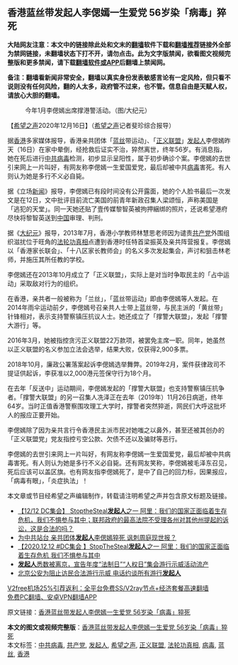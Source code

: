  <h2>香港蓝丝带发起人李偲嫣一生爱党 56岁染「病毒」猝死</h2> <p class="notice"><b>大陆网友注意：本文中的链接除此处和文末的<a href="https://github.com/bannedbook/fanqiang" >翻墙</a>软件下载和<a href="https://github.com/killgcd/justmysocks/blob/master/README.md">翻墙推荐</a>链接外全部为禁网链接，未翻墙状态下打不开，请勿点击。此为文字版禁闻，欲看图文视频完整版和更多禁闻，请下载<a href="https://github.com/bannedbook/fanqiang">翻墙软件或APP</a>后翻墙上禁闻网。</p><p>备注：翻墙看新闻非常安全，翻墙以真实身份发表敏感言论有一定风险，但只看不说则没有任何风险，翻的人太多，政府管不过来，也不管。信息自由是天赋人权，请放心大胆的翻墙。</b></p>  <div class="entry"> <figure><figcaption>今年1月李偲嫣出席撑港警活动。（图/大纪元）</figcaption></figure> <p>【<span class='wp_keywordlink_affiliate'><a href="https://www.soundofhope.org" title="希望之声" target="_blank">希望之声</a></span>2020年12月16日】（<a href="https://www.bannedbook.org/bnews/tag/%e5%b8%8c%e6%9c%9b%e4%b9%8b%e5%a3%b0/" class="st_tag internal_tag" rel="tag" title="标签 希望之声 下的日志">希望之声</a>记者斐珍综合报导）</p> <p>据<a href="https://www.bannedbook.org/bnews/tag/%e9%a6%99%e6%b8%af/" class="st_tag internal_tag" rel="tag" title="标签 香港 下的日志">香港</a>多家媒体报导，香港亲共团体「<a href="https://www.bannedbook.org/bnews/tag/%e8%93%9d%e4%b8%9d/" class="st_tag internal_tag" rel="tag" title="标签 蓝丝 下的日志">蓝丝</a>带运动」、「<a href="https://www.bannedbook.org/bnews/tag/%E6%AD%A3%E4%B9%89%E8%81%94%E7%9B%9F/" class="st_tag internal_tag" rel="tag" title="标签 正义联盟 下的日志">正义联盟</a>」<a href="https://www.bannedbook.org/bnews/tag/%E5%8F%91%E8%B5%B7%E4%BA%BA/" class="st_tag internal_tag" rel="tag" title="标签 发起人 下的日志">发起人</a>李偲嫣昨天（16日）在家中晕倒，经抢救后证实不治，猝然离世，终年56岁。有消息指，她在死后进行<a href="https://www.bannedbook.org/bnews/tag/%e4%b8%ad%e5%85%b1%e7%97%85%e6%af%92/" class="st_tag internal_tag" rel="tag" title="标签 中共病毒 下的日志">中共病毒</a>检测，初步显示呈阳性，属于初步确诊个案。李偲嫣的去世引来网上一片叫好，有网友称李偲嫣一生爱国爱党，最后却被中共<a href="https://www.bannedbook.org/bnews/tag/%e7%97%85%e6%af%92/" class="st_tag internal_tag" rel="tag" title="标签 病毒 下的日志">病毒</a>害死。有人则认为她是多行不义必自毙。</p> <p>据《立场<span class='wp_keywordlink_affiliate'><a href="https://www.bannedbook.org/" title="新闻">新闻</a></span>》报导，李偲嫣已有段时间没有公开露面，她的个人脸书最后一次发文是在12日，文中批评目前流亡美国的前青年新政召集人梁颂恒，声称美国是「逃犯的天堂」。同一天她还贴了壹传媒黎智英被拘押綑绑的照片，还说希望港府尽快将黎智英送到<span class='wp_keywordlink_affiliate'><a href="https://www.bannedbook.org/" title="中国" target="_blank">中国</a></span>审理、判刑。</p>  <p>据《<span class='wp_keywordlink_affiliate'><a href="http://www.epochtimes.com/" title="大纪元" target="_blank">大纪元</a></span>》报导，2013年7月，香港小学教师林慧思老师因为谴责<a href="https://www.bannedbook.org/bnews/tag/%e5%85%b1%e4%ba%a7%e5%85%9a/" class="st_tag internal_tag" rel="tag" title="标签 共产党 下的日志">共产党</a>外围组织滋扰位于旺角的<a href="https://www.bannedbook.org/bnews/tag/%e6%b3%95%e8%bd%ae%e5%8a%9f%e7%9c%9f%e7%9b%b8/" class="st_tag internal_tag" rel="tag" title="标签 法轮功真相 下的日志">法轮功真相</a>点遭到香港时任特首梁振英及亲共阵营报复。李偲嫣以「香港家长联会」、「十八区家长教师会」的名义多次发起集会，声讨和狙击林老师，并施压其所任教的学校。</p> <p>李偲嫣还在2013年10月成立了「正义联盟」，实际上是对当时争取民主的「占中运动」采取敌对行为的组织。</p> <p>在香港，亲共者一般被称为「兰丝」，「蓝丝带运动」即由李偲嫣等人发起。在2014年雨伞运动前夕，李偲嫣号召亲共人士带上蓝丝带，与民主派的「黄丝带」针锋相对，表示支持警察镇压抗议人士。她还成立了「撑警大联盟」，发起「撑警大游行」等。</p>  <p>2016年3月，她被指控贪污正义联盟22万款项，被罢免主席一职。同年，她虽然以正义联盟的名义参加立法会选举，结果大败，仅获得2,900多票。</p> <p>2018年10月，廉政公署落案起诉李偲嫣选举舞弊。2019年2月，案件获律政司不提证供起诉，李获准以2,000港元签保守行为18个月。</p> <p>在去年「反送中」运动期间，李偲嫣发起的「撑警大联盟」也支持警察镇压抗争者。「撑警大联盟」的另一召集人冼泽正在去年（2019年）11月26日病逝，终年64岁。当时正值香港警察围攻理工大学时，撑警者突然猝逝，网民们大呼这批坏人的报应正要开始。</p>  <p>李偲嫣除了因为亲共言行令香港民主派市民对她嗤之以鼻外，甚至还被其创办的「正义联盟党」党友指控亏空公款、欠债不还以及骗财等恶行。</p> <p>李偲嫣的去世引来网上一片叫好，有网友称李偲嫣一生爱国爱党，最后却被中共病毒害死。有人则认为她是多行不义必自毙。还有网友笑称，李偲嫣被毛泽东召见，死后应该可以盖区旗。也有网友指李偲嫣死了，是中了自己的回力标，因果报应，「病毒有眼」，「炎症执法」！</p> <p>本文章或节目经希望之声编辑制作，转载请注明希望之声并包含原文标题及链接。</p>  <ul class='op-related-articles' title='相关阅读'> <li><a href='https://www.bannedbook.org/bnews/bannedvideo/20201217/1449612.html' target='_blank'>【12/12 DC集会】 StoptheSteal<b>发起人</b>之一 阿里：我们的国家正面临着生存危机，我们不惧参与其中；联邦政府的最高法院不受理各州对其他州提起的诉讼，这是合法的吗？</a></li> <li><a href='https://www.bannedbook.org/bnews/topimagenews/20201217/1449361.html' target='_blank'>为中共站台 亲共团体<b>发起人</b>李偲嫣猝死 讽刺周庭现世报？</a></li> <li><a href='https://www.bannedbook.org/bnews/bannedvideo/20201217/1449270.html' target='_blank'>【2020.12.12 #DC集会 】StopTheSteal<b>发起人</b>之一 阿里：我们的国家正面临着生存危机 我们不惧参与其中</a></li> <li><a href='https://www.bannedbook.org/bnews/weiquan/20201216/1448976.html' target='_blank'><b>发起人</b>悉数被离京&#65292;宣告年度&#8220;法制日&#8221;&#8220;人权日&#8221;集会游行示威活动流产</a></li> <li><a href='https://www.bannedbook.org/bnews/weiquan/20201216/1448955.html' target='_blank'>北京公安为阻止访民合法游行示威 电话约谈所有游行<b>发起人</b></a></li> </ul> <p class="texttj"> <a href="https://www.bannedbook.org/forum23/topic22702.html" target="_blank">V2free机场25%引荐返利：全平台免费SS/V2ray节点+经济套餐高速翻墙</a><br/> <a href="https://github.com/bannedbook/fanqiang/wiki/%E7%A6%81%E9%97%BB%E7%BD%91%E5%AE%89%E5%8D%93%E7%BF%BB%E5%A2%99%E6%96%B0%E9%97%BBAPP" target="_blank">免费PC翻墙、安卓VPN翻墙APP</a></p><p>原文链接：<a class="src_link"  href="https://www.soundofhope.org/post/454507" target="_blank">香港蓝丝带发起人李偲嫣一生爱党 56岁染「病毒」猝死</a></p><a name='sharetosocial'></a>       <div><b>本文的图文或视频完整版</b>：<a href='https://www.bannedbook.org/bnews/comments/20201217/1449683.html'>香港蓝丝带发起人李偲嫣一生爱党 56岁染「病毒」猝死</a></div>  </div><!--END ENTRY--> <div class="postfooter"> <div>本文标签：<a href="https://www.bannedbook.org/bnews/tag/%e4%b8%ad%e5%85%b1%e7%97%85%e6%af%92/" rel="tag">中共病毒</a>, <a href="https://www.bannedbook.org/bnews/tag/%e5%85%b1%e4%ba%a7%e5%85%9a/" rel="tag">共产党</a>, <a href="https://www.bannedbook.org/bnews/tag/%E5%8F%91%E8%B5%B7%E4%BA%BA/" rel="tag">发起人</a>, <a href="https://www.bannedbook.org/bnews/tag/%e5%b8%8c%e6%9c%9b%e4%b9%8b%e5%a3%b0/" rel="tag">希望之声</a>, <a href="https://www.bannedbook.org/bnews/tag/%E6%AD%A3%E4%B9%89%E8%81%94%E7%9B%9F/" rel="tag">正义联盟</a>, <a href="https://www.bannedbook.org/bnews/tag/%e6%b3%95%e8%bd%ae%e5%8a%9f%e7%9c%9f%e7%9b%b8/" rel="tag">法轮功真相</a>, <a href="https://www.bannedbook.org/bnews/tag/%e7%97%85%e6%af%92/" rel="tag">病毒</a>, <a href="https://www.bannedbook.org/bnews/tag/%e8%93%9d%e4%b8%9d/" rel="tag">蓝丝</a>, <a href="https://www.bannedbook.org/bnews/tag/%e9%a6%99%e6%b8%af/" rel="tag">香港</a></div>  </div><!--END POSTFOOTER--> 